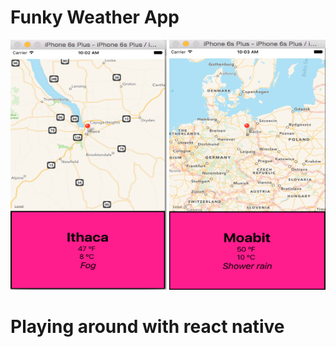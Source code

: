 # Funky Weather App

<!--![action]()-->
<img src="./src/screen1.png" alt="alt text" width="250" height="400">
<img src="./src/screen2.png" alt="alt text" width="250" height="400">

# Playing around with react native